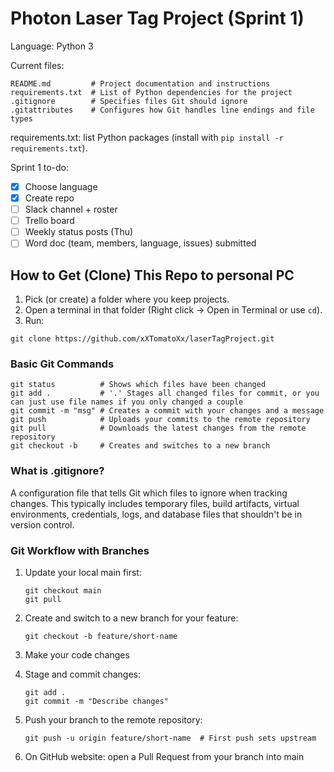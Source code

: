 # Photon Laser Tag Project (Sprint 1)

Language: Python 3

Current files:
```
README.md         # Project documentation and instructions
requirements.txt  # List of Python dependencies for the project
.gitignore        # Specifies files Git should ignore
.gitattributes    # Configures how Git handles line endings and file types
```

requirements.txt: list Python packages (install with `pip install -r requirements.txt`).

Sprint 1 to-do:
- [x] Choose language
- [x] Create repo
- [ ] Slack channel + roster
- [ ] Trello board
- [ ] Weekly status posts (Thu)
- [ ] Word doc (team, members, language, issues) submitted

## How to Get (Clone) This Repo to personal PC
1. Pick (or create) a folder where you keep projects.
2. Open a terminal in that folder (Right click -> Open in Terminal or use `cd`).
3. Run:
```
git clone https://github.com/xXTomatoXx/laserTagProject.git
```

### Basic Git Commands
```
git status          # Shows which files have been changed
git add .           # '.' Stages all changed files for commit, or you can just use file names if you only changed a couple
git commit -m "msg" # Creates a commit with your changes and a message
git push            # Uploads your commits to the remote repository
git pull            # Downloads the latest changes from the remote repository
git checkout -b     # Creates and switches to a new branch
```


### What is .gitignore?
A configuration file that tells Git which files to ignore when tracking changes. This typically includes temporary files, build artifacts, virtual environments, credentials, logs, and database files that shouldn't be in version control.

### Git Workflow with Branches

1. Update your local main first:
    ```
    git checkout main
    git pull
    ```

2. Create and switch to a new branch for your feature:
    ```
    git checkout -b feature/short-name
    ```

3. Make your code changes

4. Stage and commit changes:
    ```
    git add .
    git commit -m "Describe changes"
    ```

5. Push your branch to the remote repository:
    ```
    git push -u origin feature/short-name  # First push sets upstream
    ```

6. On GitHub website: open a Pull Request from your branch into main